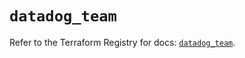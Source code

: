 # `datadog_team`

Refer to the Terraform Registry for docs: [`datadog_team`](https://registry.terraform.io/providers/datadog/datadog/3.69.0/docs/resources/team).
